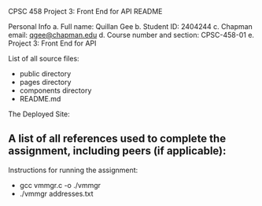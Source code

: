 CPSC 458 Project 3: Front End for API README 

Personal Info
  a. Full name: Quillan Gee
  b. Student ID: 2404244
  c. Chapman email: qgee@chapman.edu
  d. Course number and section: CPSC-458-01
  e. Project 3: Front End for API

List of all source files:
   - public directory
   - pages directory
   - components directory
   - README.md


The Deployed Site:


A list of all references used to complete the assignment, including peers (if applicable):
- 



Instructions for running the assignment:
  - gcc vmmgr.c -o ./vmmgr
  - ./vmmgr addresses.txt
